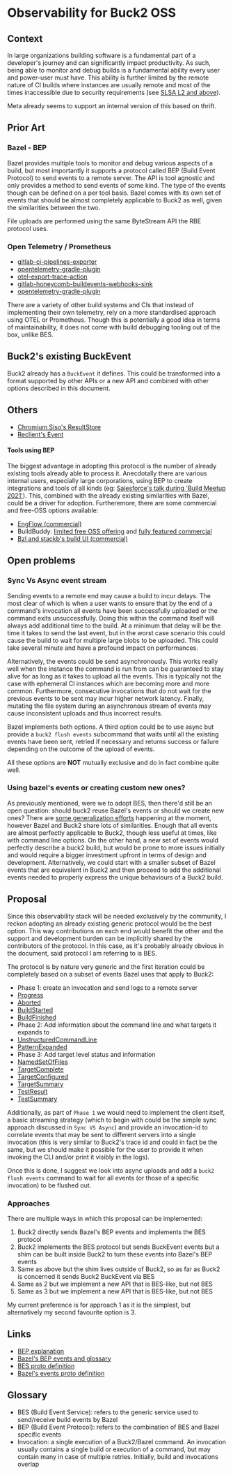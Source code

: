 # Observability for Buck2 OSS

## Context

In large organizations building software is a fundamental part of a developer's
journey and can significantly impact productivity. As such, being able to
monitor and debug builds is a fundamental ability every user and power-user must
have. This ability is further limited by the remote nature of CI builds where
instances are usually remote and most of the times inaccessible due to security
requirements (see
[SLSA L2 and above](https://slsa.dev/spec/v1.0/levels#build-l2)).

Meta already seems to support an internal version of this based on thrift.

## Prior Art

### Bazel - BEP

Bazel provides multiple tools to monitor and debug various aspects of a build,
but most importantly it supports a protocol called BEP (Build Event Protocol) to
send events to a remote server. The API is tool agnostic and only provides a
method to send events of some kind. The type of the events though can be defined
on a per tool basis. Bazel comes with its own set of events that should be
almost completely applicable to Buck2 as well, given the similarities between
the two.

File uploads are performed using the same ByteStream API the RBE protocol uses.

### Open Telemetry / Prometheus

- [gitlab-ci-pipelines-exporter](https://github.com/mvisonneau/gitlab-ci-pipelines-exporter)
- [opentelemetry-gradle-plugin](https://github.com/craigatk/opentelemetry-gradle-plugin)
- [otel-export-trace-action](https://github.com/inception-health/otel-export-trace-action)
- [gitlab-honeycomb-buildevents-webhooks-sink](https://github.com/zoidyzoidzoid/gitlab-honeycomb-buildevents-webhooks-sink)
- [opentelemetry-gradle-plugin](https://github.com/craigatk/opentelemetry-gradle-plugin)

There are a variety of other build systems and CIs that instead of implementing
their own telemetry, rely on a more standardised approach using OTEL or
Prometheus. Though this is potentially a good idea in terms of maintainability,
it does not come with build debugging tooling out of the box, unlike BES.

## Buck2's existing BuckEvent

Buck2 already has a `BuckEvent` it defines. This could be transformed into a
format supported by other APIs or a new API and combined with other options
described in this document.

## Others

- [Chromium Siso's ResultStore](https://github.com/googleapis/googleapis/blob/master/google/devtools/resultstore/v2/resultstore_upload.proto)
- [Reclient's Event](https://github.com/bazelbuild/reclient/blob/ed0afeddb1b5f0d001a6c8578f000217f06534dc/internal/pkg/event/event.go#L19)

#### Tools using BEP

The biggest advantage in adopting this protocol is the number of already
existing tools already able to process it. Anecdotally there are various
internal users, especially large corporations, using BEP to create integrations
and tools of all kinds (eg:
[Salesforce's talk during 'Build Meetup 2021'](https://youtu.be/qboJOW1vZLA?si=w7uC-ZxhGtHHM_m6)).
This, combined with the already existing similarities with Bazel, could be a
driver for adoption. Furtheremore, there are some commercial and free-OSS
options available:

- [EngFlow (commercial)](https://www.engflow.com/)
- BuildBuddy:
  [limited free OSS offering](https://github.com/buildbuddy-io/buildbuddy) and
  [fully featured commercial](https://www.buildbuddy.io/)
- [Bzl and stackb's build UI (commercial)](https://bzl.io/)

## Open problems

### Sync Vs Async event stream

Sending events to a remote end may cause a build to incur delays. The most clear
of which is when a user wants to ensure that by the end of a command's
invocation all events have been successfully uploaded or the command exits
unsuccessfully. Doing this within the command itself will always add additional
time to the build. At a minimum that delay will be the time it takes to send the
last event, but in the worst case scenario this could cause the build to wait
for multiple large blobs to be uploaded. This could take several minute and have
a profound impact on performances.

Alternatively, the events could be send asynchronously. This works really well
when the instance the command is run from can be guaranteed to stay alive for as
long as it takes to upload all the events. This is typically not the case with
ephemeral CI instances which are becoming more and more common. Furthermore,
consecutive invocations that do not wait for the previous events to be sent may
incur higher network latency. Finally, mutating the file system during an
asynchronous stream of events may cause inconsistent uploads and thus incorrect
results.

Bazel implements both options. A third option could be to use async but provide
a `buck2 flush events` subcommand that waits until all the existing events have
been sent, retried if necessary and returns success or failure depending on the
outcome of the upload of events.

All these options are **NOT** mutually exclusive and do in fact combine quite
well.

### Using bazel's events or creating custom new ones?

As previously mentioned, were we to adopt BES, then there'd still be an open
question: should buck2 reuse Bazel's events or should we create new ones? There
are
[some generalization efforts](https://github.com/bazelbuild/remote-apis/issues/318)
happening at the moment, however Bazel and Buck2 share lots of similarities.
Enough that all events are almost perfectly applicable to Buck2, though less
useful at times, like with command line options. On the other hand, a new set of
events would perfectly describe a buck2 build, but would be prone to more issues
initially and would require a bigger investment upfront in terms of design and
development. Alternatively, we could start with a smaller subset of Bazel events
that are equivalent in Buck2 and then proceed to add the additional events
needed to properly express the unique behaviours of a Buck2 build.

## Proposal

Since this observability stack will be needed exclusively by the community, I
reckon adopting an already existing generic protocol would be the best option.
This way contributions on each end would benefit the other and the support and
development burden can be implicitly shared by the contributors of the protocol.
In this case, as it's probably already obvious in the document, said protocol I
am referring to is BES.

The protocol is by nature very generic and the first iteration could be
completely based on a subset of events Bazel uses that apply to Buck2:

- Phase 1: create an invocation and send logs to a remote server
- [Progress](https://github.com/bazelbuild/bazel/blob/38ad73402b213b2a623d0953500b1cfc47c0e851/src/main/java/com/google/devtools/build/lib/buildeventstream/proto/build_event_stream.proto#L291C9-L291C17)
- [Aborted](https://github.com/bazelbuild/bazel/blob/38ad73402b213b2a623d0953500b1cfc47c0e851/src/main/java/com/google/devtools/build/lib/buildeventstream/proto/build_event_stream.proto#L309)
- [BuildStarted](https://github.com/bazelbuild/bazel/blob/38ad73402b213b2a623d0953500b1cfc47c0e851/src/main/java/com/google/devtools/build/lib/buildeventstream/proto/build_event_stream.proto#L361)
- [BuildFinished](https://github.com/bazelbuild/bazel/blob/38ad73402b213b2a623d0953500b1cfc47c0e851/src/main/java/com/google/devtools/build/lib/buildeventstream/proto/build_event_stream.proto#L852C9-L852C22)
- Phase 2: Add information about the command line and what targets it expands to
- [UnstructuredCommandLine](https://github.com/bazelbuild/bazel/blob/38ad73402b213b2a623d0953500b1cfc47c0e851/src/main/java/com/google/devtools/build/lib/buildeventstream/proto/build_event_stream.proto#L406)
- [PatternExpanded](https://github.com/bazelbuild/bazel/blob/38ad73402b213b2a623d0953500b1cfc47c0e851/src/main/java/com/google/devtools/build/lib/buildeventstream/proto/build_event_stream.proto#L462)
- Phase 3: Add target level status and information
- [NamedSetOfFiles](https://github.com/bazelbuild/bazel/blob/38ad73402b213b2a623d0953500b1cfc47c0e851/src/main/java/com/google/devtools/build/lib/buildeventstream/proto/build_event_stream.proto#L539C9-L539C24)
- [TargetComplete](https://github.com/bazelbuild/bazel/blob/38ad73402b213b2a623d0953500b1cfc47c0e851/src/main/java/com/google/devtools/build/lib/buildeventstream/proto/build_event_stream.proto#L623C9-L623C23)
- [TargetConfigured](https://github.com/bazelbuild/bazel/blob/38ad73402b213b2a623d0953500b1cfc47c0e851/src/main/java/com/google/devtools/build/lib/buildeventstream/proto/build_event_stream.proto#L494C9-L494C25)
- [TargetSummary](https://github.com/bazelbuild/bazel/blob/38ad73402b213b2a623d0953500b1cfc47c0e851/src/main/java/com/google/devtools/build/lib/buildeventstream/proto/build_event_stream.proto#L843C9-L843C22)
- [TestResult](https://github.com/bazelbuild/bazel/blob/38ad73402b213b2a623d0953500b1cfc47c0e851/src/main/java/com/google/devtools/build/lib/buildeventstream/proto/build_event_stream.proto#L682)
- [TestSummary](https://github.com/bazelbuild/bazel/blob/38ad73402b213b2a623d0953500b1cfc47c0e851/src/main/java/com/google/devtools/build/lib/buildeventstream/proto/build_event_stream.proto#L781C9-L781C20)

Additionally, as part of `Phase 1` we would need to implement the client itself,
a basic streaming strategy (which to begin with could be the simple sync
approach discussed in `Sync VS Async`) and provide an invocation-id to correlate
events that may be sent to different servers into a single invocation (this is
very similar to Buck2's trace id and could in fact be the same, but we should
make it possible for the user to provide it when invoking the CLI and/or print
it visibly in the logs).

Once this is done, I suggest we look into async uploads and add a
`buck2 flush events` command to wait for all events (or those of a specific
invocation) to be flushed out.

### Approaches

There are multiple ways in which this proposal can be implemented:

1. Buck2 directly sends Bazel's BEP events and implements the BES protocol
2. Buck2 implements the BES protocol but sends BuckEvent events but a shim can
   be built inside Buck2 to turn these events into Bazel's BEP events
3. Same as above but the shim lives outside of Buck2, so as far as Buck2 is
   concerned it sends Buck2 BuckEvent via BES
4. Same as 2 but we implement a new API that is BES-like, but not BES
5. Same as 3 but we implement a new API that is BES-like, but not BES

My current preference is for approach 1 as it is the simplest, but alternatively
my second favourite option is 3.

## Links

- [BEP explanation](https://bazel.build/remote/bep)
- [Bazel's BEP events and glossary](https://bazel.build/remote/bep-glossary)
- [BES proto definition](https://github.com/googleapis/googleapis/blob/master/google/devtools/build/v1/publish_build_event.proto)
- [Bazel's events proto definition](https://github.com/bazelbuild/bazel/blob/master/src/main/java/com/google/devtools/build/lib/buildeventstream/proto/build_event_stream.proto)

## Glossary

- BES (Build Event Service): refers to the generic service used to send/receive
  build events by Bazel
- BEP (Build Event Protocol): refers to the combination of BES and Bazel
  specific events
- Invocation: a single execution of a Buck2/Bazel command. An invocation usually
  contains a single build or execution of a command, but may contain many in
  case of multiple retries. Initially, build and invocations overlap
